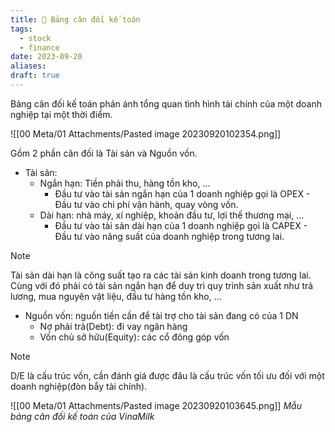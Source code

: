 ```yaml
---
title: 🌱 Bảng cân đối kế toán
tags:
  - stock
  - finance
date: 2023-09-20
aliases: 
draft: true
---
```

Bảng cân đối kế toán phản ánh tổng quan tình hình tài chính của một doanh nghiệp tại một thời điểm. 

![[00 Meta/01 Attachments/Pasted image 20230920102354.png]]

Gồm 2 phần cân đối là Tài sản và Nguồn vốn.

- Tài sản:
	- Ngắn hạn: Tiền phải thu, hàng tồn kho, ...
		- Đầu tư vào tài sản ngắn hạn của 1 doanh nghiệp gọi là OPEX - Đầu tư vào chi phí vận hành, quay vòng vốn.
	- Dài hạn: nhà máy, xí nghiệp, khoản đầu tư, lợi thế thương mại, ...
		- Đầu tư vào tài sản dài hạn của 1 doanh nghiệp gọi là CAPEX - Đầu tư vào năng suất của doanh nghiệp trong tương lai.

>[!note] 
>Tài sản dài hạn là công suất tạo ra các tài sản kinh doanh trong tương lai.
>Cùng với đó phải có tài sản ngắn hạn để duy trì quy trình sản xuất như trả lương, mua nguyên vật liệu, đầu tư hàng tồn kho, ...


- Nguồn vốn: nguồn tiền cần để tài trợ cho tài sản đang có của 1 DN
	- Nợ phải trả(Debt): đi vay ngân hàng
	- Vốn chủ sở hữu(Equity): các cổ đông góp vốn

> [!note]
> D/E là cấu trúc vốn, cần đánh giá được đâu là cấu trúc vốn tối ưu đối với một doanh nghiệp(đòn bẩy tài chính).


![[00 Meta/01 Attachments/Pasted image 20230920103645.png]]
*Mẫu bảng cân đối kế toán của VinaMilk*